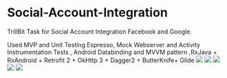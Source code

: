 # Social-Account-Integration
TrillBit Task for Social Account Integration Facebook and Google. 

Used MVP and Unit Testing Espresso, Mock Webserver and Activity Instrumentation Tests , Android Databinding and MVVM pattern ,RxJava + RxAndroid + Retrofit 2 + OkHttp 3 + Dagger2 + ButterKnife+ Glide
![](https://github.com/anil-gudigar/Social-Account-Integration/blob/master/image.png)
![](https://github.com/anil-gudigar/Social-Account-Integration/blob/master/image%20(1).png)
![](https://github.com/anil-gudigar/Social-Account-Integration/blob/master/image%20(2).png)
![](https://github.com/anil-gudigar/Social-Account-Integration/blob/master/image%20(3).png)
![](https://github.com/anil-gudigar/Social-Account-Integration/blob/master/image%20(4).png)
